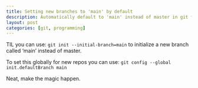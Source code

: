 ```yaml
---
title: Setting new branches to 'main' by default
description: Automatically default to 'main' instead of master in git for new repositories.
layout: post
categories: [git, programming]
---
```

TIL you can use: `git init --initial-branch=main` to initialize a new branch called ‘main’ instead of master.

To set this globally for new repos you can use: `git config --global init.defaultBranch main`

Neat, make the magic happen.
